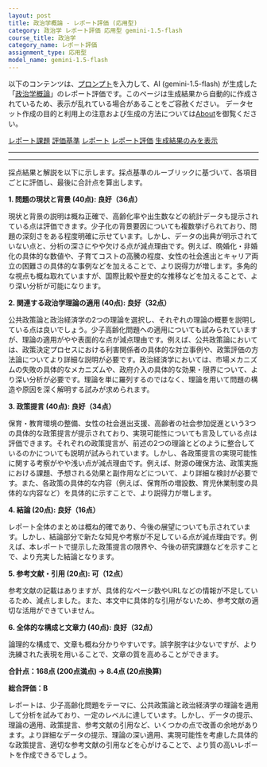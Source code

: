 ```yaml
---
layout: post
title: 政治学概論 - レポート評価 (応用型)
category: 政治学 レポート評価 応用型 gemini-1.5-flash
course_title: 政治学
category_name: レポート評価
assignment_type: 応用型
model_name: gemini-1.5-flash
---
```


以下のコンテンツは、[プロンプト](https://github.com/takedatoshiyuki/synthetic_assignments/tree/main/generated/政治学/gemini-1.5-flash/prompt_レポート評価-応用型.md)を入力して、AI (gemini-1.5-flash) が生成した「[政治学概論](/contents/政治学/)」のレポート評価です。このページは生成結果から自動的に作成されているため、表示が乱れている場合があることをご容赦ください。
データセット作成の目的と利用上の注意および生成の方法については[About](/About)を御覧ください。

[レポート課題](../レポート課題-応用型)
[評価基準](../評価基準-応用型)
[レポート](../レポート-応用型)
[レポート評価](../レポート評価-応用型)
[生成結果のみを表示](https://github.com/takedatoshiyuki/synthetic_assignments/tree/main/generated/政治学/gemini-1.5-flash/レポート評価-応用型.md)
  

***
***
  
採点結果と解説を以下に示します。採点基準のルーブリックに基づいて、各項目ごとに評価し、最後に合計点を算出します。

**1. 問題の現状と背景 (40点): 良好（36点）**

現状と背景の説明は概ね正確で、高齢化率や出生数などの統計データも提示されている点は評価できます。少子化の背景要因についても複数挙げられており、問題の深刻さをある程度明確に示せています。しかし、データの出典が明示されていない点と、分析の深さにやや欠ける点が減点理由です。例えば、晩婚化・非婚化の具体的な数値や、子育てコストの高騰の程度、女性の社会進出とキャリア両立の困難さの具体的な事例などを加えることで、より説得力が増します。多角的な視点も概ね取れていますが、国際比較や歴史的な推移などを加えることで、より深い分析が可能になります。


**2. 関連する政治学理論の適用 (40点): 良好（32点）**

公共政策論と政治経済学の2つの理論を選択し、それぞれの理論の概要を説明している点は良いでしょう。少子高齢化問題への適用についても試みられていますが、理論の適用がやや表面的な点が減点理由です。例えば、公共政策論においては、政策決定プロセスにおける利害関係者の具体的な対立事例や、政策評価の方法論についてより詳細な説明が必要です。政治経済学においては、市場メカニズムの失敗の具体的なメカニズムや、政府介入の具体的な効果・限界について、より深い分析が必要です。理論を単に羅列するのではなく、理論を用いて問題の構造や原因を深く解明する試みが求められます。


**3. 政策提言 (40点): 良好（34点）**

保育・教育環境の整備、女性の社会進出支援、高齢者の社会参加促進という3つの具体的な政策提言が提示されており、実現可能性についても言及している点は評価できます。それぞれの政策提言が、前述の2つの理論とどのように整合しているのかについても説明が試みられています。しかし、各政策提言の実現可能性に関する考察がやや浅い点が減点理由です。例えば、財源の確保方法、政策実施における課題、予想される効果と副作用などについて、より詳細な検討が必要です。また、各政策の具体的な内容（例えば、保育所の増設数、育児休業制度の具体的な内容など）を具体的に示すことで、より説得力が増します。


**4. 結論 (20点): 良好（16点）**

レポート全体のまとめは概ね的確であり、今後の展望についても示されています。しかし、結論部分で新たな知見や考察が不足している点が減点理由です。例えば、本レポートで提示した政策提言の限界や、今後の研究課題などを示すことで、より充実した結論となります。


**5. 参考文献・引用 (20点): 可（12点）**

参考文献の記載はありますが、具体的なページ数やURLなどの情報が不足しているため、減点しました。また、本文中に具体的な引用がないため、参考文献の適切な活用ができていません。


**6. 全体的な構成と文章力 (40点): 良好（32点）**

論理的な構成で、文章も概ね分かりやすいです。誤字脱字は少ないですが、より洗練された表現を用いることで、文章の質を高めることができます。


**合計点：168点 (200点満点) → 8.4点 (20点換算)**

**総合評価：B**

レポートは、少子高齢化問題をテーマに、公共政策論と政治経済学の理論を適用して分析を試みており、一定のレベルに達しています。しかし、データの提示、理論の適用、政策提言、参考文献の引用など、いくつかの点で改善の余地があります。より詳細なデータの提示、理論の深い適用、実現可能性を考慮した具体的な政策提言、適切な参考文献の引用などを心がけることで、より質の高いレポートを作成できるでしょう。
